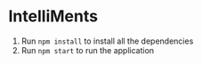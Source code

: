 # IntelliMents
1) Run ```npm install``` to install all the dependencies
2) Run ```npm start``` to run the application
